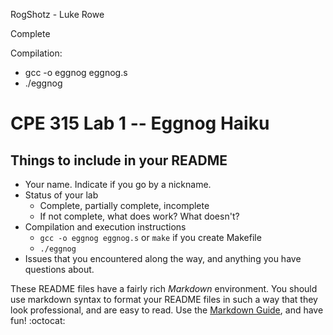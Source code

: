 RogShotz - Luke Rowe

Complete

Compilation:
* gcc -o eggnog eggnog.s
* ./eggnog

# CPE 315 Lab 1 -- Eggnog Haiku

## Things to include in your README

* Your name. Indicate if you go by a nickname.
* Status of your lab
  * Complete, partially complete, incomplete
  * If not complete, what does work? What doesn't?
* Compilation and execution instructions
  * `gcc -o eggnog eggnog.s` or `make` if you create Makefile
  * `./eggnog`
* Issues that you encountered along the way, and anything you have questions about.

These README files have a fairly rich _Markdown_ environment. You should use
markdown syntax to format your README files in such a way that they look
professional, and are easy to read. Use the 
[Markdown Guide](https://guides.github.com/features/mastering-markdown/), and
have fun! :octocat:

